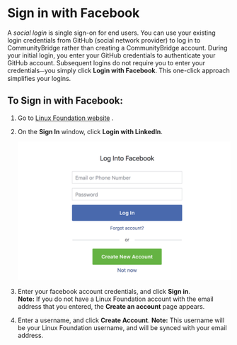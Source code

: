 # Sign in with Facebook

A _social login_ is single sign-on for end users. You can use your existing login credentials from GitHub \(social network provider\) to log in to CommunityBridge rather than creating a CommunityBridge account. During your initial login, you enter your GitHub credentials to authenticate your GitHub account. Subsequent logins do not require you to enter your credentials⏤you simply click **Login with Facebook**. This one-click approach simplifies your logins.

## To Sign in with Facebook: <a id="to-log-in-with-facebook"></a>

1. Go to [Linux Foundation website](https://lfx.platform.linuxfoundation.org/) .
2. On the **Sign In** window, click **Login with LinkedIn**.

      ![Create Account](../../.gitbook/assets/screen-shot-2020-05-04-at-7.23.49-pm.png)

3. Enter your facebook account credentials, and click **Sign in**.   
**Note:** If you do not have a Linux Foundation account with the email address that you entered, the **Create an account** page appears.  
4. Enter a username, and click **Create Account**. **Note:** This username will be your Linux Foundation username, and will be synced with your email address.




